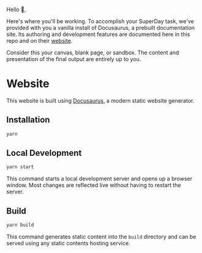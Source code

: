 Hello 👋,

Here's where you'll be working. To accomplish your SuperDay task, we've provided with you a vanilla install of Docusaurus, a prebuilt documentation site. Its authoring and development features are documented here in this repo and on their [website](https://docusaurus.io/).

Consider this your canvas, blank page, or sandbox. The content and presentation of the final output are entirely up to you.

# Website

This website is built using [Docusaurus](https://docusaurus.io/), a modern static website generator.

## Installation

```bash
yarn
```

## Local Development

```bash
yarn start
```

This command starts a local development server and opens up a browser window. Most changes are reflected live without having to restart the server.

## Build

```bash
yarn build
```

This command generates static content into the `build` directory and can be served using any static contents hosting service.
